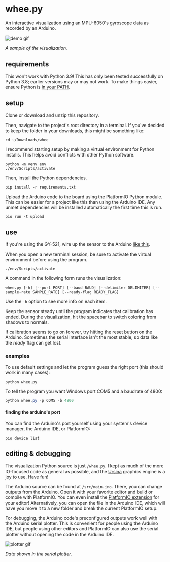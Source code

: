 # whee.py

An interactive visualization using an MPU-6050's gyroscope data as recorded by an Arduino.

![demo gif](https://user-images.githubusercontent.com/20602415/113386208-9743f200-933e-11eb-86b8-3006353eb8ab.gif "demo gif")

*A sample of the visualization.*

## requirements

This won't work with Python 3.9! This has only been tested successfully on Python 3.8; earlier versions may or may not work. To make things easier, ensure Python is [in your PATH](https://datatofish.com/add-python-to-windows-path/).

## setup

Clone or download and unzip this repository.

Then, navigate to the project's root directory in a terminal. If you've decided to keep the folder in your downloads, this might be something like:

```shell
cd ~/Downloads/whee
```

I recommend starting setup by making a virtual environment for Python installs. This helps avoid conflicts with other Python software.

```shell
python -m venv env
./env/Scripts/activate
```

Then, install the Python dependencies.

```shell
pip install -r requirements.txt
```

Upload the Arduino code to the board using the PlatformIO Python module. This can be easier for a project like this than using the Arduino IDE. Any unmet dependencies will be installed automatically the first time this is run.

```shell
pio run -t upload
```

## use

If you're using the GY-521, wire up the sensor to the Arduino [like this](https://create.arduino.cc/projecthub/Nicholas_N/how-to-use-the-accelerometer-gyroscope-gy-521-6dfc19).

When you open a new terminal session, be sure to activate the virtual environment before using the program.

```shell
./env/Scripts/activate
```

A command in the following form runs the visualization:

```shell
whee.py [-h] [--port PORT] [--baud BAUD] [--delimiter DELIMITER] [--sample-rate SAMPLE_RATE] [--ready-flag READY_FLAG]
```

Use the `-h` option to see more info on each item.

Keep the sensor steady until the program indicates that calibration has ended. During the visualization, hit the spacebar to switch coloring from shadows to normals.

If calibration seems to go on forever, try hitting the reset button on the Arduino. Sometimes the serial interface isn't the most stable, so data like the *ready* flag can get lost.

### examples

To use default settings and let the program guess the right port (this should work in many cases):

```shell
python whee.py
```

To tell the program you want Windows port COM5 and a baudrate of 4800:

```powershell
python whee.py -p COM5 -b 4800
```

#### finding the arduino's port

You can find the Arduino's port yourself using your system's device manager, the Arduino IDE, or PlatformIO:

```shell
pio device list
```

## editing & debugging

The visualization Python source is just `/whee.py`. I kept as much of the more IO-focused code as general as possible, and the [Ursina](https://www.ursinaengine.org/) graphics engine is a joy to use. Have fun!

The Arduino source can be found at `/src/main.ino`. There, you can change outputs from the Arduino. Open it with your favorite editor and build or compile with PlatformIO. You can even install the [PlatformIO extension](https://platformio.org/install/integration) for your editor! Alternatively, you can open the file in the Arduino IDE, which will have you move it to a new folder and break the current PlatformIO setup.

For debugging, the Arduino code's preconfigured outputs work well with the Arduino serial plotter. This is convenient for people using the Arduino IDE, but people using other editors and PlatformIO can also use the serial plotter without opening the code in the Arduino IDE.

![plotter gif](https://user-images.githubusercontent.com/20602415/113387906-0e2eba00-9342-11eb-9f0d-9ebf5e8c6310.gif "plotter gif")

*Data shown in the serial plotter.*

